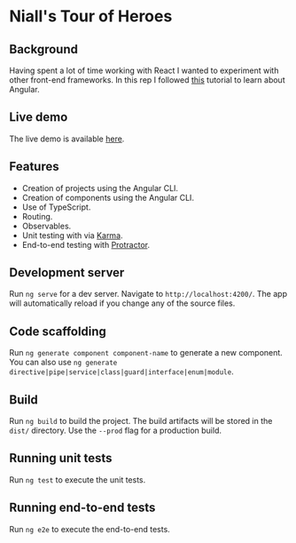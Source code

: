 # Niall's Tour of Heroes

## Background

Having spent a lot of time working with React I wanted to experiment with other front-end frameworks. In this rep I followed [this](https://angular.io/tutorial) tutorial to learn about Angular.

## Live demo
The live demo is available [here](https://d15jphoqnm2aww.cloudfront.net).

## Features
* Creation of projects using the Angular CLI.
* Creation of components using the Angular CLI.
* Use of TypeScript.
* Routing.
* Observables.
* Unit testing with via [Karma](https://karma-runner.github.io).
* End-to-end testing with [Protractor](http://www.protractortest.org/).

## Development server

Run `ng serve` for a dev server. Navigate to `http://localhost:4200/`. The app will automatically reload if you change any of the source files.

## Code scaffolding

Run `ng generate component component-name` to generate a new component. You can also use `ng generate directive|pipe|service|class|guard|interface|enum|module`.

## Build

Run `ng build` to build the project. The build artifacts will be stored in the `dist/` directory. Use the `--prod` flag for a production build.

## Running unit tests

Run `ng test` to execute the unit tests.

## Running end-to-end tests

Run `ng e2e` to execute the end-to-end tests.

